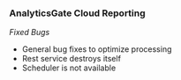### AnalyticsGate Cloud Reporting

*Fixed Bugs*
- General bug fixes to optimize processing
- Rest service destroys itself
- Scheduler is not available
